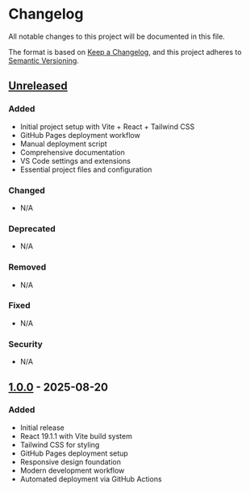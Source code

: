# Changelog

All notable changes to this project will be documented in this file.

The format is based on [Keep a Changelog](https://keepachangelog.com/en/1.0.0/),
and this project adheres to [Semantic Versioning](https://semver.org/spec/v2.0.0.html).

## [Unreleased]

### Added
- Initial project setup with Vite + React + Tailwind CSS
- GitHub Pages deployment workflow
- Manual deployment script
- Comprehensive documentation
- VS Code settings and extensions
- Essential project files and configuration

### Changed
- N/A

### Deprecated
- N/A

### Removed
- N/A

### Fixed
- N/A

### Security
- N/A

## [1.0.0] - 2025-08-20

### Added
- Initial release
- React 19.1.1 with Vite build system
- Tailwind CSS for styling
- GitHub Pages deployment setup
- Responsive design foundation
- Modern development workflow
- Automated deployment via GitHub Actions

[Unreleased]: https://github.com/pablomartinezm/ulmus-landing/compare/v1.0.0...HEAD
[1.0.0]: https://github.com/pablomartinezm/ulmus-landing/releases/tag/v1.0.0
